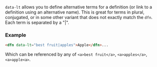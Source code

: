 `data-lt` allows you to define alternative terms for a definition (or link to a definition using an alternative name). This is great for terms in plural, conjugated, or in some other variant that does not exactly match the `dfn`. Each term is separated by a "|". 

### Example

```HTML
<dfn data-lt="best fruit|apples">Apple</dfn>...
```

Which can be referenced by any of `<a>best fruit</a>`, `<a>apples</a>`, `<a>apple<a>`.